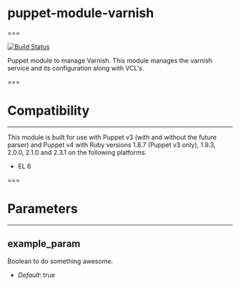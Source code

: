 # puppet-module-varnish
===

[![Build Status](https://travis-ci.org/ghoneycutt/puppet-module-varnish.png?branch=master)](https://travis-ci.org/ghoneycutt/puppet-module-varnish)

Puppet module to manage Varnish. This module manages the varnish service
and its configuration along with VCL's.

===

# Compatibility
---------------
This module is built for use with Puppet v3 (with and without the future
parser) and Puppet v4 with Ruby versions 1.8.7 (Puppet v3 only), 1.9.3,
2.0.0, 2.1.0 and 2.3.1 on the following platforms.

* EL 6

===

# Parameters
------------

example_param
-------------
Boolean to do something awesome.

- *Default*: true

